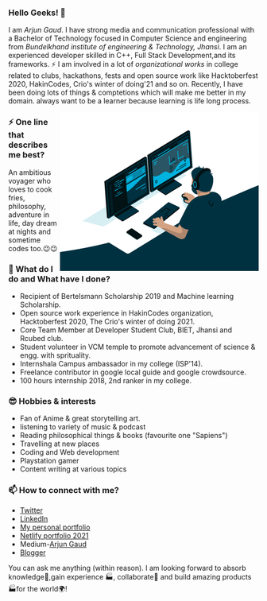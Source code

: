 ### Hello Geeks! 👋
I am _Arjun Gaud_. I have strong media and communication professional with a Bachelor of Technology focused in Computer Science and engineering from _Bundelkhand institute of engineering & Technology, Jhansi_. I am an experienced developer skilled in C++, Full Stack Development,and its frameworks. ⚡ I am involved in a lot of *organizational works* in college related to clubs, hackathons, fests and open source work like Hacktoberfest 2020, HakinCodes, Crio's winter of doing'21 and so on.
Recently, I have been doing lots of things & comptetions which will make me better in my domain. always want to be a learner because learning is life long process.

<img align="right" alt="GIF" src="https://github.com/itsarjun12/itsarjun12/blob/master/code.gif?raw=true" width="400" height="320" />

### ⚡ One line that describes me best? 
An ambitious voyager who loves to cook fries, philosophy, adventure in life, day dream at nights and sometime codes too.😉😉

### 🌱 What do I do and What have I done? 
- Recipient of Bertelsmann Scholarship 2019 and Machine learning Scholarship.
- Open source work experience in HakinCodes organization, Hacktoberfest 2020, The Crio's winter of doing 2021.
- Core Team Member at Developer Student Club, BIET, Jhansi and Rcubed club.
- Student volunteer in VCM temple to promote advancement of science & engg. with sprituality.
- Internshala Campus ambassador in my college (ISP'14).
- Freelance contributor in google local guide and google crowdsource.
- 100 hours internship 2018, 2nd ranker in my college.

### 😎 Hobbies & interests
- Fan of Anime & great storytelling art.
- listening to variety of music & podcast
- Reading philosophical things & books (favourite one "Sapiens")
- Travelling at new places
- Coding and Web development
- Playstation gamer
- Content writing at various topics

### 📫 How to connect with me?
- [Twitter](https://twitter.com/arjun_gaud12) 
- [LinkedIn](https://www.linkedin.com/in/arjun-gaud-771bb4167/) 
- [My personal portfolio](https://itsarjun12.github.io/Portfolio/) 
- [Netlify portfolio 2021](https://the-awesome-arjun-site.netlify.app/)
- Medium-[Arjun Gaud](https://arjun22.medium.com/)
- [Blogger](https://mylazyblog12.blogspot.com/)

You can ask me anything (within reason). I am looking forward to absorb knowledge🧠,gain experience 🏭, collaborate🤝 and build amazing products 🏭for the world🌍!
<!--
**itsarjun12/itsarjun12** is a ✨ _special_ ✨ repository because its `README.md` (this file) appears on your GitHub profile

